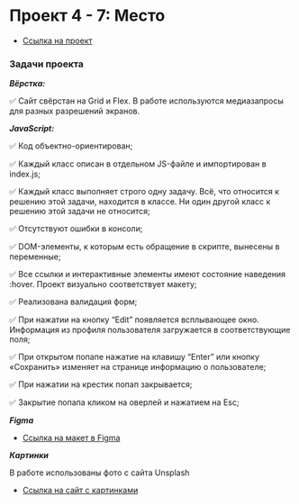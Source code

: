 # Проект 4 - 7: Место

* [Ссылка на проект](https://n13cwg.github.io/mesto/)

### Задачи проекта

***Вёрстка:***

:white_check_mark: Сайт свёрстан на Grid и Flex. В работе используются медиазапросы для разных разрешений экранов.

***JavaScript:***

:white_check_mark: Код объектно-ориентирован;

:white_check_mark: Каждый класс описан в отдельном JS-файле и импортирован в index.js;

:white_check_mark: Каждый класс выполняет строго одну задачу. Всё, что относится к решению этой задачи, находится в
классе. Ни один другой класс к решению этой задачи не относится;

:white_check_mark: Отсутствуют ошибки в консоли;

:white_check_mark: DOM-элементы, к которым есть обращение в скрипте, вынесены в переменные;

:white_check_mark: Все ссылки и интерактивные элементы имеют состояние наведения :hover. Проект визуально соответствует
макету;

:white_check_mark: Реализована валидация форм;

:white_check_mark: При нажатии на кнопку “Edit” появляется всплывающее окно. Информация из профиля пользователя
загружается в соответствующие поля;

:white_check_mark: При открытом попапе нажатие на клавишу “Enter” или кнопку «Сохранить» изменяет на странице информацию
о пользователе;

:white_check_mark: При нажатии на крестик попап закрывается;

:white_check_mark: Закрытие попапа кликом на оверлей и нажатием на Esc;

***Figma***

* [Ссылка на макет в Figma](https://www.figma.com/file/StZjf8HnoeLdiXS7dYrLAh/JavaScript.-Sprint-4)

***Картинки***

В работе использованы фото с сайта Unsplash

* [Ссылка на сайт с картинками](https://unsplash.com/)
